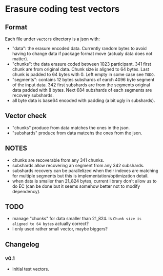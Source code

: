 # Erasure coding test vectors

## Format

Each file under `vectors` directory is a json with:
- "data": the erasure encoded data. Currently random bytes to avoid having to change data if package format move (actualy data does not matter).
- "chunks": the data erasure coded between 1023 participant. 341 first chunk are from original data. Chunk size is aligned to 64 bytes. Last chunk is padded to 64 bytes with 0.
Left empty in some case see `TODO`.
- "segments": contains 12 bytes subshards of earch 4096 byte segment of the input data. 342 first subshards are from the segments original data padded with 8 bytes. Next 684 subshards of each segments are recovery subshards.
- all byte data is base64 encoded with padding (a bit ugly in subshards).

## Vector check

- "chunks" produce from data matches the ones in the json.
- "subshards" produce from data matcehs the ones from the json.
## NOTES

- chunks are recoverable from any 341 chunks.
- subshards allow recovering an segment from any 342 subshards.
- subshards recovery can be parallelized when their indexes are matching for multiple segments but this is implementation/optimization detail.
- when data is smaller than 21_824 bytes, current library don't allow us to do EC (can be done but it seems somehow better not to modify dependency).

## TODO

- manage "chunks" for data smaller than 21_824. Is `Chunk size is aligned to 64 bytes` actually correct?
- I only used rather small vector, maybe biggers?

## Changelog

### v0.1
   * Initial test vectors.
